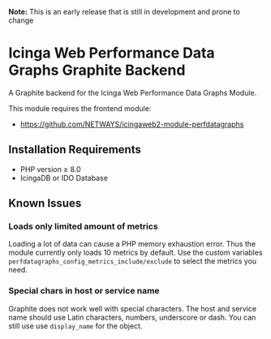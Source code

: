**Note:** This is an early release that is still in development and prone to change

# Icinga Web Performance Data Graphs Graphite Backend

A Graphite backend for the Icinga Web Performance Data Graphs Module.

This module requires the frontend module:

- https://github.com/NETWAYS/icingaweb2-module-perfdatagraphs

## Installation Requirements

* PHP version ≥ 8.0
* IcingaDB or IDO Database

## Known Issues

### Loads only limited amount of metrics

Loading a lot of data can cause a PHP memory exhaustion error. Thus
the module currently only loads 10 metrics by default.
Use the custom variables `perfdatagraphs_config_metrics_include/exclude`
to select the metrics you need.

### Special chars in host or service name

Graphite does not work well with special characters.
The host and service name should use Latin characters, numbers, underscore or dash.
You can still use use `display_name` for the object.
